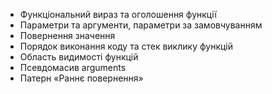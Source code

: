 - Функціональний вираз та оголошення функції
- Параметри та аргументи, параметри за замовчуванням
- Повернення значення
- Порядок виконання коду та стек виклику функцій
- Область видимості функцій
- Псевдомасив arguments
- Патерн «Раннє повернення»
